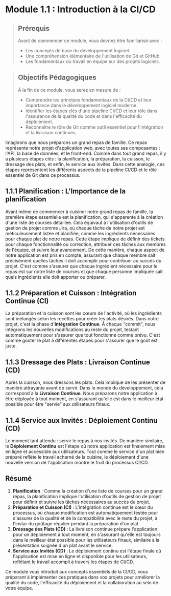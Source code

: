 # Module 1.1 : Introduction à la CI/CD 

<blockquote>
  <h2>Prérequis</h2>
  <p>Avant de commencer ce module, vous devriez être familiarisé avec :</p>
  <ul>
    <li>Les concepts de base du développement logiciel.</li>
    <li>Une compréhension élémentaire de l'utilisation de Git et GitHub.</li>
    <li>Les fondamentaux du travail en équipe sur des projets logiciels.</li>
  </ul>
</blockquote>

<blockquote>
  <h2>Objectifs Pédagogiques</h2>
  <p>À la fin de ce module, vous serez en mesure de :</p>
  <ul>
    <li>Comprendre les principes fondamentaux de la CI/CD et leur importance dans le développement logiciel moderne.</li>
    <li>Identifier les étapes clés d'une pipeline CI/CD et leur rôle dans l'assurance de la qualité du code et dans l'efficacité du déploiement.</li>
    <li>Reconnaître le rôle de Git comme outil essentiel pour l'intégration et la livraison continues.</li>
  </ul>
</blockquote>

Imaginons que nous préparons un grand repas de famille. Ce repas représente notre projet d'application web, avec toutes ses composantes : l'API, la base de données, et le front-end. Comme dans tout grand repas, il y a plusieurs étapes clés : la planification, la préparation, la cuisson, le dressage des plats, et enfin, le service aux invités. Dans cette analogie, ces étapes représentent les différents aspects de la pipeline CI/CD et le rôle essentiel de Git dans ce processus.

## 1.1.1 Planification : L'Importance de la planification

Avant même de commencer à cuisiner notre grand repas de famille, la première étape essentielle est la planification, qui s'apparente à la création d'une liste de courses détaillée. Cela équivaut à l'utilisation d'outils de gestion de projet comme Jira, où chaque tâche de notre projet est méticuleusement listée et planifiée, comme les ingrédients nécessaires pour chaque plat de notre repas. Cette étape implique de définir des tickets pour chaque fonctionnalité ou correction, attribuer ces tâches aux membres de l'équipe, et suivre leur avancement. De cette manière, chaque aspect de notre application est pris en compte, assurant que chaque membre sait précisément quelles tâches il doit accomplir pour contribuer au succès du projet. C'est comme s'assurer que chaque ingrédient nécessaire pour le repas est sur notre liste de courses et que chaque personne impliquée sait quels ingrédients elle doit apporter ou préparer.

## 1.1.2 Préparation et Cuisson : Intégration Continue (CI)

La préparation et la cuisson sont les cœurs de l'activité, où les ingrédients sont mélangés selon les recettes pour créer les plats désirés. Dans notre projet, c'est la phase d'**Intégration Continue**. À chaque "commit", nous intégrons les nouvelles modifications au reste du projet, testant automatiquement pour s'assurer que tout fonctionne comme prévu. C'est comme goûter le plat à différentes étapes pour s'assurer que le goût est juste.

## 1.1.3 Dressage des Plats : Livraison Continue (CD)

Après la cuisson, nous dressons les plats. Cela implique de les présenter de manière attrayante avant de servir. Dans le monde du développement, cela correspond à la **Livraison Continue**. Nous préparons notre application à être déployée à tout moment, en s'assurant qu'elle est dans le meilleur état possible pour être "servie" aux utilisateurs finaux.

## 1.1.4 Service aux Invités : Déploiement Continu (CD)

Le moment tant attendu : servir le repas à nos invités. De manière similaire, le **Déploiement Continu** est l'étape où notre application est finalement mise en ligne et accessible aux utilisateurs. Tout comme le service d'un plat bien préparé reflète le travail acharné de la cuisine, le déploiement d'une nouvelle version de l'application montre le fruit du processus CI/CD.



## Résumé

1. **Planification** : Comme la création d'une liste de courses pour un grand repas, la planification implique l'utilisation d'outils de gestion de projet pour définir et suivre les tâches nécessaires au succès du projet.
2. **Préparation et Cuisson (CI)** : L'intégration continue est le cœur du processus, où chaque modification est automatiquement testée pour s'assurer de la qualité et de la compatibilité avec le reste du projet, à l'instar du goûtage régulier pendant la préparation d'un plat.
3. **Dressage des Plats (CD)** : La livraison continue prépare l'application pour un déploiement à tout moment, en s'assurant qu'elle est toujours dans le meilleur état possible pour les utilisateurs finaux, similaire à la présentation soignée d'un plat avant le service.
4. **Service aux Invités (CD)** : Le déploiement continu est l'étape finale où l'application est mise en ligne et disponible pour les utilisateurs, reflétant le travail accompli à travers les étapes de CI/CD.

Ce module vous introduit aux concepts essentiels de la CI/CD, vous préparant à implémenter ces pratiques dans vos projets pour améliorer la qualité du code, l'efficacité du déploiement et la collaboration au sein de votre équipe.

